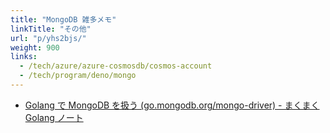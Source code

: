 ```yaml
---
title: "MongoDB 雑多メモ"
linkTitle: "その他"
url: "p/yhs2bjs/"
weight: 900
links:
  - /tech/azure/azure-cosmosdb/cosmos-account
  - /tech/program/deno/mongo
---
```


- [Golang で MongoDB を扱う (go.mongodb.org/mongo-driver) - まくまく Golang ノート](https://maku77.github.io/p/uft7jv9/)

